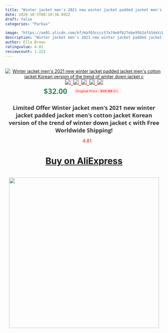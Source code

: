 ```yaml
---
title: "Winter jacket men's 2021 new winter jacket padded jacket men's cotton jacket Korean version of the trend of winter down jacket c"
date: 2020-10-5T08:10:36.892Z
draft: false
categories: "Parkas"

image: "https://ae01.alicdn.com/kf/Haf03cccc57a74e0fb27ebe95b2af43deV/Winter-jacket-men-s-2021-new-winter-jacket-padded-jacket-men-s-cotton-jacket-Korean-version.jpg"
description: "Winter jacket men's 2021 new winter jacket padded jacket men's cotton jacket Korean version of the trend of winter down jacket c"
author: Ella Brown
ratingvalue: 4.81
reviewcount: 1.222
---
```

<br>
<div style="text-align: center;">
<a href="https://s.click.aliexpress.com/e/_AM9PkZ" target="_blank" rel="nofollow noopener noreferrer"><img alt="Winter jacket men's 2021 new winter jacket padded jacket men's cotton jacket Korean version of the trend of winter down jacket c" class="magnifier-image" src="https://ae01.alicdn.com/kf/Haf03cccc57a74e0fb27ebe95b2af43deV/Winter-jacket-men-s-2021-new-winter-jacket-padded-jacket-men-s-cotton-jacket-Korean-version.jpg_640x640.jpg">
<br>
<img style="border:1px solid salmon" src="https://ae01.alicdn.com/kf/Haf03cccc57a74e0fb27ebe95b2af43deV/Winter-jacket-men-s-2021-new-winter-jacket-padded-jacket-men-s-cotton-jacket-Korean-version.jpg_120x120.jpg">&nbsp;&nbsp;<img style="border:1px solid salmon" src="https://ae01.alicdn.com/kf/H5a1ae96519e740a5b29ecac9bb2ca547B/Winter-jacket-men-s-2021-new-winter-jacket-padded-jacket-men-s-cotton-jacket-Korean-version.jpg_120x120.jpg">&nbsp;&nbsp;<img style="border:1px solid salmon" src="https://ae01.alicdn.com/kf/H91d46fe255854c1895e203e613553cf5J/Winter-jacket-men-s-2021-new-winter-jacket-padded-jacket-men-s-cotton-jacket-Korean-version.jpg_120x120.jpg">&nbsp;&nbsp;<img style="border:1px solid salmon" src="https://ae01.alicdn.com/kf/H7a94c4559a5b49de932c78f566a2acfaj/Winter-jacket-men-s-2021-new-winter-jacket-padded-jacket-men-s-cotton-jacket-Korean-version.jpg_120x120.jpg">&nbsp;&nbsp;<img style="border:1px solid salmon" src="https://ae01.alicdn.com/kf/H277e7d588eb4486aa45a66cee099097e0/Winter-jacket-men-s-2021-new-winter-jacket-padded-jacket-men-s-cotton-jacket-Korean-version.jpg_120x120.jpg"></a></div><br0>
<div style="text-align: center;"><span style="background-color: white; border: 0px; box-sizing: border-box; color: seagreen; display: inline-block; font-family: &quot;open sans&quot; , &quot;arial&quot; , &quot;helvetica&quot; , sans-serif , &quot;heiti&quot;; font-size: 24px; font-stretch: inherit; font-weight: 700; line-height: inherit; margin: 0px 10px 0px 0px; padding: 0px; vertical-align: middle;">$32.00 </span>
<span style="background: rgb(255 , 241 , 241); border-radius: 3px; border: 0px; box-sizing: border-box; color: #ff4747; display: inline-block; font-family: inherit; font-size: 12px; font-stretch: inherit; font-style: inherit; font-variant: inherit; font-weight: 600; line-height: inherit; margin: 0px; padding: 2px 5px; transform: scale(0.9); vertical-align: middle;">Original Price : <b style="text-decoration: line-through;">$32.99 </b> 3%&nbsp;&nbsp;</span></div>
<h1 style="color: #333333; display: inline-block; font-family: &quot;open sans&quot; , &quot;arial&quot; , &quot;helvetica&quot; , sans-serif , &quot;heiti&quot;; font-size: 18px; font-stretch: inherit; font-weight: 700; text-align: center;">Limited Offer Winter jacket men's 2021 new winter jacket padded jacket men's cotton jacket Korean version of the trend of winter down jacket c with Free Worldwide Shipping!</h1>
<div style="color: #ff4747; text-align: center;">
<img src="https://4.bp.blogspot.com/-M0ZcTcb-5uY/XleCXlxnR4I/AAAAAAAAAEc/OrjgMkXV1oMQFaCRZj5HQwOCBcu3w1FegCPcBGAYYCw/s1600/star.png" style="height: 15px;">&nbsp;<b>4.81</b></div>
<div class="button_cont" align="center"><a class="buynow_a" href="https://s.click.aliexpress.com/e/_AM9PkZ" target="_blank" rel="nofollow noopener noreferrer"><H1>Buy on AliExpress</H1></a></div><br>
<div class="separator" style="clear: both; text-align: center;">
<img src="https://lh3.googleusercontent.com/-pTy5HemUv9M/XlePHvY0dAI/AAAAAAAAAE4/0nX5iRUoIWY8eMW9Dpxeirr157OZliDIgCLcBGAsYHQ/s1600/badge.gif" width="480">
</div>
